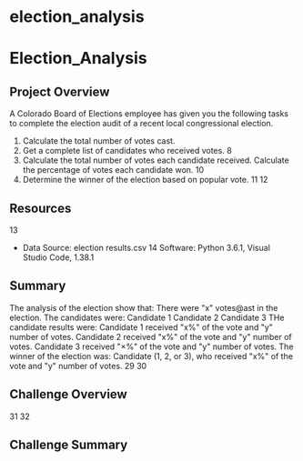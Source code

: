 # election_analysis

# Election_Analysis
## Project Overview
A Colorado Board of Elections employee has given you the following tasks to complete the election audit of a recent local
congressional election.
1. Calculate the total number of votes cast.
2. Get a complete list of candidates who received votes.
8
3. Calculate the total number of votes each candidate received.
Calculate the percentage of votes each candidate won.
10
5. Determine the winner of the election based on popular vote.
11
12
## Resources
13
- Data Source: election results.csv
14
Software: Python 3.6.1, Visual Studio Code, 1.38.1

## Summary
The analysis of the election show that:
There were "x" votes@ast in the election.
The candidates were:
Candidate 1
Candidate 2
Candidate 3
THe candidate results were:
Candidate 1 received "x%" of the vote and "y" number of votes.
Candidate 2 received "x%" of the vote and "y" number of votes.
Candidate 3 received "×%" of the vote and "y" number of votes.
The winner of the election was:
Candidate (1, 2, or 3), who received "x%" of the vote and "y" number of votes.
29
30
## Challenge Overview
31
32
## Challenge Summary
